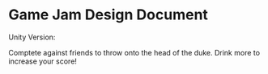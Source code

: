 # Game Jam Design Document
Unity Version: 

Comptete against friends to throw onto the head of the duke. Drink more to increase your score!
